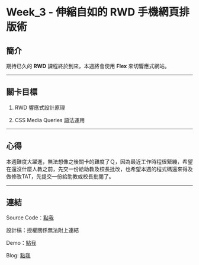 # Week_3 - 伸縮自如的 RWD 手機網頁排版術

## 簡介

期待已久的 **RWD** 課程終於到來，本週將會使用 **Flex** 來切響應式網站。

---

## 關卡目標

1. RWD 響應式設計原理

2. CSS Media Queries 語法運用

---

## 心得

本週難度大躍進，無法想像之後關卡的難度了Ｑ，因為最近工作時程很緊繃，希望在還沒什麼人教之前，先交一份給助教及校長批改，也希望本週的程式碼還來得及做修改TAT，先提交一份給助教或校長批閱了。

---

## 連結

Source Code：[點我](https://github.com/RexHung0302/Hexschool-web-layout-training/tree/master/Week_3)

設計稿：授權關係無法附上連結

Demo：[點我](https://rexhung0302.github.io/Hexschool-web-layout-training/Week_3/index.html)

Blog: [點我](https://rexhung0302.github.io/2020/04/29/20200429/#more)
